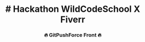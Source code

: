 <h1 align="center"># Hackathon WildCodeSchool X Fiverr</h1>

 <h3 align="center"> 🔥 GitPushForce Front 🔥</h3>
